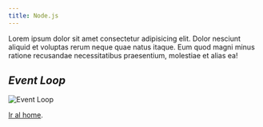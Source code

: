 ```yaml
---
title: Node.js
---
```


Lorem ipsum dolor sit amet consectetur adipisicing elit. Dolor nesciunt aliquid et voluptas rerum neque quae natus itaque. Eum quod magni minus ratione recusandae necessitatibus praesentium, molestiae et alias ea!

## _Event Loop_

![Event Loop](https://jonmircha.com/img/blog/event-loop-nodejs.gif)

[Ir al home](/).